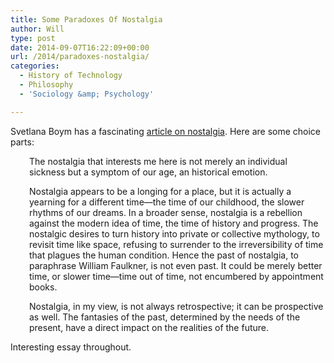 ```yaml
---
title: Some Paradoxes Of Nostalgia
author: Will
type: post
date: 2014-09-07T16:22:09+00:00
url: /2014/paradoxes-nostalgia/
categories:
  - History of Technology
  - Philosophy
  - 'Sociology &amp; Psychology'

---
```

Svetlana Boym has a fascinating [article on nostalgia][1]. Here are some choice parts:

<p style="padding-left: 30px;">
  The nostalgia that interests me here is not merely an individual sickness but a symptom of our age, an historical emotion.
</p>

<p style="padding-left: 30px;">
  Nostalgia appears to be a longing for a place, but it is actually a yearning for a different time—the time of our childhood, the slower rhythms of our dreams. In a broader sense, nostalgia is a rebellion against the modern idea of time, the time of history and progress. The nostalgic desires to turn history into private or collective mythology, to revisit time like space, refusing to surrender to the irreversibility of time that plagues the human condition. Hence the past of nostalgia, to paraphrase William Faulkner, is not even past. It could be merely better time, or slower time—time out of time, not encumbered by appointment books.
</p>

<p style="padding-left: 30px;">
  Nostalgia, in my view, is not always retrospective; it can be prospective as well. The fantasies of the past, determined by the needs of the present, have a direct impact on the realities of the future.
</p>

Interesting essay throughout.

 [1]: http://www.iasc-culture.org/eNews/2007_10/9.2CBoym.pdf